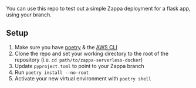 You can use this repo to test out a simple Zappa deployment for a flask app, using your branch. 

## Setup
1. Make sure you have [poetry](https://python-poetry.org/docs/#installation) & the [AWS CLI](https://aws.amazon.com/cli/)
2. Clone the repo and set your working directory to the root of the repository (i.e. `cd path/to/zappa-serverless-docker`)
3. Update `pyproject.toml` to point to your Zappa branch
4. Run `poetry install --no-root`
5. Activate your new virtual environment with `poetry shell`
